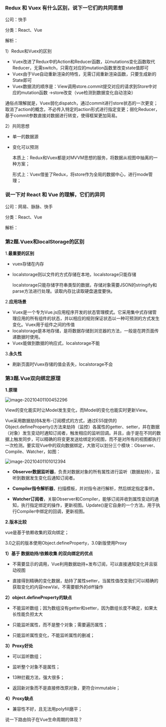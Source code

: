 ### Redux 和 Vuex 有什么区别，说下一它们的共同思想

公司：快手

分类：React、Vue

解析：

1）Redux和Vuex的区别

- Vuex改进了Redux中的Action和Reducer函数，以mutations变化函数取代Reducer，无需switch，只需在对应的mutation函数里改变state值即可
- Vuex由于Vue自动重新渲染的特性，无需订阅重新渲染函数，只要生成新的State即可
- Vuex数据流的顺序是：View调用store.commit提交对应的请求到Store中对应的mutation函数 ->store改变（vue检测到数据变化自动渲染）

通俗点理解就是，Vuex弱化dispatch，通过commit进行store状态的一次更变；取消了action的概念，不必传入特定的action形式进行指定变更；弱化Reducer，基于commit参数直接对数据进行转变，使得框架更加简易。

2）共同思想

- 单一的数据源

- 变化可以预测

  本质上：Redux和Vuex都是对MVVM思想的服务，将数据从视图中抽离的一种方案；

  形式上：Vuex借鉴了Redux，将store作为全局的数据中心，进行mode管理；



### 说一下对 React 和 Vue 的理解，它们的异同

公司：网易、脉脉、快手

分类：React、Vue

解析：





### 第2题.Vuex和localStorage的区别

1.**最重要的区别**

- vuex存储在内存

- localstorage则以文件的方式存储在本地，localstorage只能存储

  localstorage只能存储字符串类型的数据，存储对象需要JSON的stringify和parse方法进行处理。读取内存比读取硬盘速度要快。

2.**应用场景**

- Vuex是一个专为Vue.js应用程序开发的状态管理模式。它采用集中式存储管理应用的所有组件的状态，并以相应的规则保证状态以一种可预测的方式发生变化。Vuex用于组件之间的传值
- localstorage是本地存储，是将数据存储到浏览器的方法，一般是在跨页面传递数据时使用。
- Vuex能做到数据的响应式，localstorage不能

3.**永久性**

- 刷新页面时Vuex存储的值会丢失，localstorage不会





### 第3题.Vue双向绑定原理

**1.原理**

![image-20210401100452296](C:\Users\dell\AppData\Roaming\Typora\typora-user-images\image-20210401100452296.png)

View的变化能实时让Model发生变化，而Model的变化也能实时更新View。

Vue采用数据劫持&发布-订阅模式的方式，通过ES5提供的Object.defineProperty()方法来劫持（监控）各属性的getter、setter，并在数据（对象）发生变动时通知订阅者，触发相应的监听回调。并且，由于是在不同的数据上触发同步，可以精确的将变更发送给绑定的视图，而不是对所有的视图都执行一次检测。要实现Vue中的双向数据绑定，大致可以划分三个模块：Observer、Compile、Watcher，如图：

![image-20210401101012394](C:\Users\dell\AppData\Roaming\Typora\typora-user-images\image-20210401101012394.png)

- **Observer数据监听器**，负责对数据对象的所有属性进行监听（数据劫持），监听到数据发生变化后通知订阅者。

- **Compiler指令解析器**，扫描模板，并对指令进行解析，然后绑定指定事件。

- **Watcher订阅者**，关联Observer和Compiler，能够订阅并收到属性变动的通知，执行指定绑定的操作，更新视图。Update()是它自身的一个方法，用于执行Compiler中绑定的回调，更新视图。



**2.版本比较**

vue是基于依赖收集的双向绑定；

3.0之前的版本使用Object.defineProperty，3.0新版使用Proxy

**1）基于 数据劫持/依赖收集 的双向绑定的优点**

- 不需要显示的调用，Vue利用数据劫持+发布订阅，可以直接通知变化并且驱动视图

- 直接得到精确的变化数据，劫持了属性setter，当属性值改变我们可以精确的获取变化的内容newVal，不需要额外的diff操作

**2）object.defineProperty的缺点**

- 不能监听数组；因为数组没有getter和setter，因为数组长度不确定，如果太长性能负担太大

- 只能监听属性，而不是整个对象；需要遍历属性；

- 只能监听属性变化，不能监听属性的删减；

**3）Proxy好处**

- 可以监听数组；

- 监听整个对象不是属性；

- 13种拦截方法，强大很多；

- 返回新对象而不是直接修改原对象，更符合immutable；

**4）Proxy缺点**

- 兼容性不好，且无法用polyfill磨平；







说一下路由钩子在Vue生命周期的体现？













